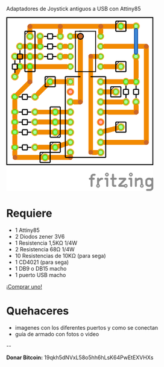 Adaptadores de Joystick antiguos a USB con Attiny85

![Adaptador de Joystick sega o family game](img/joystick_sega_funcional_pcb.png)

Requiere
========

* 1 Attiny85
* 2 Diodos zener 3V6
* 1 Resistencia 1,5KΩ 1/4W 
* 2 Resistencia 68Ω 1/4W
* 10 Resistencias de 10KΩ (para sega)
* 1 CD4021 (para sega)
* 1 DB9 o DB15 macho
* 1 puerto USB macho

<a href="https://maquinaslibres.noblogs.org/joystick-retros/">¡Comprar uno!</a>

Quehaceres
==========

* imagenes con los diferentes puertos y como se conectan
* guía de armado con fotos o video

-- 

**Donar Bitcoin:** 19qkh5dNVxL58o5hh6hLsK64PwEtEXVHXs
